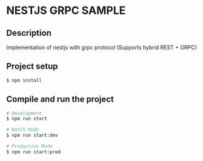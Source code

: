 # **NESTJS GRPC SAMPLE**

## Description

Implementation of nestjs with grpc protocol (Supports hybrid REST + GRPC)

## Project setup

```bash
$ npm install
```

## Compile and run the project

```bash
# Development
$ npm run start

# Watch Mode
$ npm run start:dev

# Production Mode
$ npm run start:prod
```
